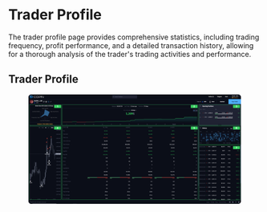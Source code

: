 # Trader Profile

The trader profile page provides comprehensive statistics, including trading frequency, profit performance, and a detailed transaction history, allowing for a thorough analysis of the trader's trading activities and performance.

## Trader Profile

<figure><img src="../.gitbook/assets/image (8).png" alt=""><figcaption></figcaption></figure>
